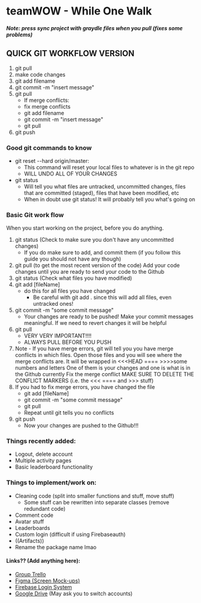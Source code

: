# teamWOW - While One Walk

##### Note: press sync project with graydle files when you pull (fixes some problems)

## QUICK GIT WORKFLOW VERSION
1. git pull
2. make code changes
3. git add filename
4. git commit -m "insert message"
5. git pull
	- If merge conflicts:
	- fix merge conflicts
	- git add filename
	- git commit -m "insert message"
	- git pull
6. git push

### Good git commands to know
- git reset --hard origin/master:
  - This command will reset your local files to whatever is in the git repo
  - WILL UNDO ALL OF YOUR CHANGES
- git status
  - Will tell you what files are untracked, uncommitted changes, files that are
    committed (staged), files that have been modified, etc
  - When in doubt use git status! It will probably tell you what's going on

### Basic Git work flow
When you start working on the project, before you do anything.
1. git status (Check to make sure you don't have any uncommitted changes)
    - If you do make sure to add, and commit them (if you follow this guide
	  you should not have any though)
2. git pull (to get the most recent version of the code)
Add your code changes until you are ready to send your code to the Github
3. git status (Check what files you have modified)
4. git add [fileName]
    - do this for all files you have changed
	  - Be careful with git add . since this will add all files, even untracked
    ones!
5. git commit -m "some commit message"
    - Your changes are ready to be pushed!
      Make your commit messages meaningful. If we need to revert changes it
      will be helpful
6. git pull
    - VERY VERY IMPORTANT!!!!
    - ALWAYS PULL BEFORE YOU PUSH
7. Note - If you have merge errors, git will tell you you have merge conflicts
    in which files. Open those files and you will see where the merge conflicts
    are. It will be wrapped in <<<HEAD ==== >>>>some numbers and letters
    One of them is your changes and one is what is in the Github currently
    Fix the merge conflict
    MAKE SURE TO DELETE THE CONFLICT MARKERS (i.e. the <<< ==== and >>> stuff)
8. If you had to fix merge errors, you have changed the file
    - git add [fileName]
    - git commit -m "some commit message"
    - git pull
    - Repeat until git tells you no conflicts
9. git push
    - Now your changes are pushed to the Github!!!

### Things recently added:
- Logout, delete account
- Multiple activity pages
- Basic leaderboard functionality

### Things to implement/work on:
- Cleaning code (split into smaller functions and stuff, move stuff)
  - Some stuff can be rewritten into separate classes (remove redundant code)
- Comment code
- Avatar stuff
- Leaderboards
- Custom login (difficult if using Firebaseauth)
- ((Artifacts))
- Rename the package name lmao

#### Links?? (Add anything here):
- [Group Trello](https://trello.com/cs110teamwow/home)
- [Figma (Screen Mock-ups)](https://www.figma.com/file/Wj2YNnMflZunVORhykRdZ9EE/OneWalk)
- [Firebase Login System](https://firebase.google.com/docs/auth/android/firebaseui)
- [Google Drive](https://drive.google.com/drive/u/0/folders/0AG7pKDOP246NUk9PVA) (May ask you to switch accounts)
